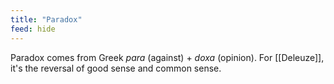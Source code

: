 ```yaml
---
title: "Paradox"
feed: hide
---
```


Paradox comes from Greek _para_ (against) + _doxa_ (opinion). For [[Deleuze]], it's the reversal of good sense and common sense. 